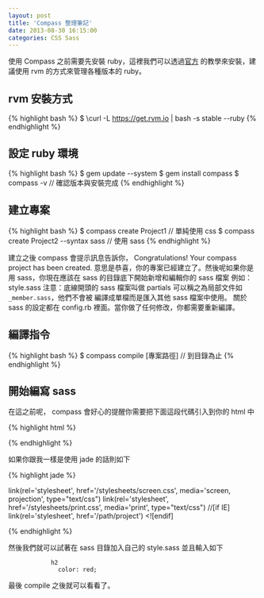 ```yaml
---
layout: post
title: 'Compass 整理筆記'
date: 2013-08-30 16:15:00
categories: CSS Sass
---
```


使用 Compass 之前需要先安裝 ruby，這裡我們可以透過[官方](https://www.ruby-lang.org/en/downloads/)
的教學來安裝，建議使用 rvm 的方式來管理各種版本的 ruby。

rvm 安裝方式
----
{% highlight bash %}
$ \curl -L https://get.rvm.io | bash -s stable --ruby
{% endhighlight %}

設定 ruby 環境
---

{% highlight bash %}
$ gem update --system
$ gem install compass
$ compass -v // 確認版本與安裝完成
{% endhighlight %}

建立專案
---

{% highlight bash %}
$ compass create Project1 // 單純使用 css
$ compass create Project2 --syntax sass  // 使用 sass
{% endhighlight %}


建立之後 compass 會提示訊息告訴你， Congratulations! Your compass project has been created.
意思是恭喜，你的專案已經建立了。然後呢如果你是用 sass，你現在應該在 sass 的目錄底下開始新增和編輯你的 sass 檔案
例如： style.sass
注意：底線開頭的 sass 檔案叫做 partials 可以稱之為局部文件如 `_member.sass`，他們不會被
編譯成單檔而是匯入其他 sass 檔案中使用。
關於 sass 的設定都在 config.rb 裡面。當你做了任何修改，你都需要重新編譯。

編譯指令
---

{% highlight bash %}
$ compass compile [專案路徑]  // 到目錄為止
{% endhighlight %}

開始編寫 sass
---
在這之前呢， compass 會好心的提醒你需要把下面這段代碼引入到你的 html 中

{% highlight html %}
<head>
	<link href="/stylesheets/screen.css" media="screen, projection" rel="stylesheet" type="text/css" />
	<link href="/stylesheets/print.css" media="print" rel="stylesheet" type="text/css" />
	<!--[if IE]>
		<link href="/stylesheets/ie.css" media="screen, projection" rel="stylesheet" type="text/css" />
	<![endif]-->
</head>
{% endhighlight %}
        
如果你跟我一樣是使用 jade 的話則如下

{% highlight jade %}

link(rel='stylesheet', href='/stylesheets/screen.css', media='screen, projection', type="text/css")
link(rel='stylesheet', href='/stylesheets/print.css',  media='print', type="text/css")
//[if IE]
  link(rel='stylesheet', href='/path/project')
  <![endif]

{% endhighlight %}

然後我們就可以試著在 sass 目錄加入自己的 style.sass
並且輸入如下

				h2
				  color: red;
          
最後 compile 之後就可以看看了。
				

